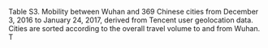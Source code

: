 Table S3. 
Mobility between Wuhan and 369 Chinese cities from December 3, 2016 to January 24, 2017, derived from Tencent user geolocation data. 
Cities are sorted according to the overall travel volume to and from Wuhan. T
